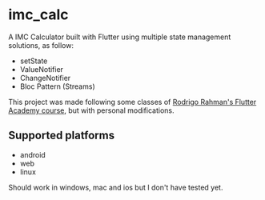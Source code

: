 # imc_calc

A IMC Calculator built with Flutter using multiple state management solutions, as follow:

- setState
- ValueNotifier
- ChangeNotifier
- Bloc Pattern (Streams)

This project was made following some classes of [Rodrigo Rahman's Flutter Academy course](https://academiadoflutter.com.br),
but with personal modifications.


## Supported platforms

- android
- web
- linux

Should work in windows, mac and ios but I don't have tested yet.
